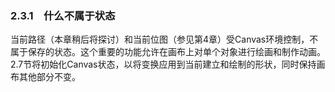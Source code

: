### 2.3.1　什么不属于状态

当前路径（本章稍后将探讨）和当前位图（参见第4章）受Canvas环境控制，不属于保存的状态。这个重要的功能允许在画布上对单个对象进行绘画和制作动画。2.7节将初始化Canvas状态，以将变换应用到当前建立和绘制的形状，同时保持画布其他部分不变。

